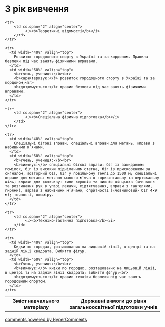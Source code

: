 <div id="hypercomments_widget" class="js-hypercomments-widget invisible"></div>

3 рік вивчення
=============================

<table>
  <body>
    <tr>
      <td width="40%" align="center">
        <b>Зміст навчального матеріалу</b>
      </td>
      <td width="60%" align="center" valign="top">
        <b>Державні вимоги до рівня загальноосвітньої підготовки учнів</b>
      </td>
    </tr>

    <tr>
    	<td colspan="2" align="center">
    		 <i><b>Теоретичні відомості</b></i>
    	</td>
    </tr>

    <tr>
      <td width="40%" valign="top">
        Розвиток городошного спорту в Україні та за кордоном. Правила безпеки під час занять фізичними вправами.
      </td>
      <td width="60%" valign="top">
        <b>Учень, учениця:</b><br>
        <b>характеризує:</b> розвиток городошного спорту в Україні та за кордоном;<br>
        <b>дотримується:</b> правил безпеки під час занять фізичними вправами.
      </td>
    </tr>

    <tr>
    	<td colspan="2" align="center">
    		 <i><b>Спеціальна фізична підготовка</b></i>
    	</td>
    </tr>

    <tr>
      <td width="40%" valign="top">
       	Спеціальні бігові вправи, спеціальні вправи для метань, вправи з набивними м’ячами.
      </td>
      <td width="60%" valign="top">
        <b>Учень, учениця:</b><br>
        <b>виконує:</b> спеціальні бігові вправи: біг із закиданням гомілок, біг із високим підніманням стегна, біг із прискоренням за сигналом, повторний біг, біг у повільному темпі до 1500 м; спеціальні вправи для метань: метання малого м’яча в горизонтальну та вертикальну ціль; вправи для розвитку: сили верхніх та нижніх кінцівок (згинання та розгинання рук в упорі лежачи, підтягування, вправи з гантелями, гирями), вправи з набивними м’ячами, спритності («човниковий» біг 4×9 м); точності, окоміру.
      </td>
    </tr>

    <tr>
    	<td colspan="2" align="center">
    		 <i><b>Техніко-тактична підготовка</b></i>
    	</td>
    </tr>

    <tr>
      <td width="40%" valign="top">
        Кидки по городах, розташованих на лицьовій лінії, в центрі та на задній лінії квадрата. Вибиття фігур.
      </td>
      <td width="60%" valign="top">
        <b>Учень, учениця:</b><br>
		<b>виконує:</b> кидки по городах, розташованих на лицьовій лінії, в центрі та на задній лінії квадрата; вибиття фігур;<br>
		<b>дотримується:</b> правил техніки безпеки під час занять городошним спортом.
      </td>
    </tr>
  </body>
</table>

<div class="js-hypercomments-container">
    <a href="http://hypercomments.com" class="hc-link" title="comments widget">comments powered by HyperComments</a>
</div>